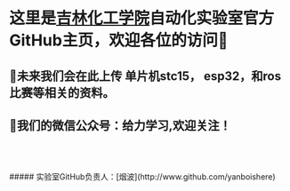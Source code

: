 # 这里是[吉林化工学院](http://www.jlict.edu.cn/)自动化实验室官方GitHub主页，欢迎各位的访问👏

## 📂未来我们会在此上传 单片机stc15， esp32，和ros比赛等相关的资料。<br>
## 📧我们的微信公众号：给力学习,欢迎关注！
<br>
<br>
<br>
##### 实验室GitHub负责人：[烟波](http://www.github.com/yanboishere)
